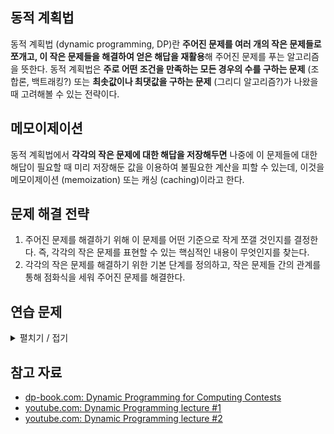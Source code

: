 ## 동적 계획법

동적 계획법 (dynamic programming, DP)란 **주어진 문제를 여러 개의 작은 문제들로 쪼개고, 이 작은 문제들을 해결하여 얻은 해답을 재활용**해 주어진 문제를 푸는 알고리즘을 뜻한다. 동적 계획법은 **주로 어떤 조건을 만족하는 모든 경우의 수를 구하는 문제** (조합론, 백트래킹?) 또는 **최솟값이나 최댓값을 구하는 문제** (그리디 알고리즘?)가 나왔을 때 고려해볼 수 있는 전략이다.

## 메모이제이션

동적 계획법에서 **각각의 작은 문제에 대한 해답을 저장해두면** 나중에 이 문제들에 대한 해답이 필요할 때 미리 저장해둔 값을 이용하여 불필요한 계산을 피할 수 있는데, 이것을 메모이제이션 (memoization) 또는 캐싱 (caching)이라고 한다.

## 문제 해결 전략

1. 주어진 문제를 해결하기 위해 이 문제를 어떤 기준으로 작게 쪼갤 것인지를 결정한다. 즉, 각각의 작은 문제를 표현할 수 있는 핵심적인 내용이 무엇인지를 찾는다. 
2. 각각의 작은 문제를 해결하기 위한 기본 단계를 정의하고, 작은 문제들 간의 관계를 통해 점화식을 세워 주어진 문제를 해결한다.

## 연습 문제

<details>
<summary>펼치기 / 접기</summary>

- [x] [dp_a](https://atcoder.jp/contests/dp/tasks/dp_a)
- [ ] [dp_b](https://atcoder.jp/contests/dp/tasks/dp_b)
- [ ] [dp_c](https://atcoder.jp/contests/dp/tasks/dp_c)
- [ ] [dp_d](https://atcoder.jp/contests/dp/tasks/dp_d)
- [ ] [dp_e](https://atcoder.jp/contests/dp/tasks/dp_e)
- [ ] [dp_f](https://atcoder.jp/contests/dp/tasks/dp_f)
- [ ] [dp_g](https://atcoder.jp/contests/dp/tasks/dp_g)
- [ ] [dp_h](https://atcoder.jp/contests/dp/tasks/dp_h)
- [ ] [dp_i](https://atcoder.jp/contests/dp/tasks/dp_i)
- [ ] [dp_j](https://atcoder.jp/contests/dp/tasks/dp_j)
- [ ] [dp_k](https://atcoder.jp/contests/dp/tasks/dp_k)
- [ ] [dp_l](https://atcoder.jp/contests/dp/tasks/dp_l)
- [ ] [dp_m](https://atcoder.jp/contests/dp/tasks/dp_m)
- [ ] [dp_n](https://atcoder.jp/contests/dp/tasks/dp_n)
- [ ] [dp_o](https://atcoder.jp/contests/dp/tasks/dp_o)
- [ ] [dp_p](https://atcoder.jp/contests/dp/tasks/dp_p)
- [ ] [dp_q](https://atcoder.jp/contests/dp/tasks/dp_q)
- [ ] [dp_r](https://atcoder.jp/contests/dp/tasks/dp_r)
- [ ] [dp_s](https://atcoder.jp/contests/dp/tasks/dp_s)
- [ ] [dp_u](https://atcoder.jp/contests/dp/tasks/dp_u)
- [ ] [dp_v](https://atcoder.jp/contests/dp/tasks/dp_v)
- [ ] [dp_w](https://atcoder.jp/contests/dp/tasks/dp_w)
- [ ] [dp_x](https://atcoder.jp/contests/dp/tasks/dp_x)
- [ ] [dp_y](https://atcoder.jp/contests/dp/tasks/dp_y)
- [ ] [dp_z](https://atcoder.jp/contests/dp/tasks/dp_z)

---

- [ ] [abc208_b](https://atcoder.jp/contests/abc208/tasks/abc208_b)
- [ ] [abc153_d](https://atcoder.jp/contests/abc153/tasks/abc153_d)
- [ ] [abc247_c](https://atcoder.jp/contests/abc247/tasks/abc247_c)
- [ ] [abc139_c](https://atcoder.jp/contests/abc139/tasks/abc139_c)
- [ ] [abc229_c](https://atcoder.jp/contests/abc229/tasks/abc229_c)
- [ ] [abc203_c](https://atcoder.jp/contests/abc203/tasks/abc203_c)
- [ ] [abc148_d](https://atcoder.jp/contests/abc148/tasks/abc148_d)
- [ ] [sumitb2019_c](https://atcoder.jp/contests/sumitrust2019/tasks/sumitb2019_c)
- [ ] [agc037_a](https://atcoder.jp/contests/agc037/tasks/agc037_a)
- [ ] [abc115_c](https://atcoder.jp/contests/abc115/tasks/abc115_c)
- [ ] [abc136_c](https://atcoder.jp/contests/abc136/tasks/abc136_c)
- [ ] [keyence2021_b](https://atcoder.jp/contests/keyence2021/tasks/keyence2021_b)
- [ ] [abc274_c](https://atcoder.jp/contests/abc274/tasks/abc274_c)
- [ ] [abc214_c](https://atcoder.jp/contests/abc214/tasks/abc214_c)
- [ ] [hhkb2020_c](https://atcoder.jp/contests/hhkb2020/tasks/hhkb2020_c)
- [ ] [abc121_c](https://atcoder.jp/contests/abc121/tasks/abc121_c)
- [ ] [abc120_c](https://atcoder.jp/contests/abc120/tasks/abc120_c)
- [ ] [abc301_c](https://atcoder.jp/contests/abc301/tasks/abc301_c)
- [ ] [arc088_a](https://atcoder.jp/contests/arc088/tasks/arc088_a)

---

- [ ] [abc245_c](https://atcoder.jp/contests/abc245/tasks/abc245_c)
- [ ] [abc260_c](https://atcoder.jp/contests/abc260/tasks/abc260_c)
- [ ] [agc029_a](https://atcoder.jp/contests/agc029/tasks/agc029_a)
- [ ] [abc240_c](https://atcoder.jp/contests/abc240/tasks/abc240_c)
- [ ] [agc012_a](https://atcoder.jp/contests/agc012/tasks/agc012_a)
- [ ] [abc174_d](https://atcoder.jp/contests/abc174/tasks/abc174_d)
- [ ] [abc185_d](https://atcoder.jp/contests/abc185/tasks/abc185_d)
- [ ] [arc075_a](https://atcoder.jp/contests/arc075/tasks/arc075_a)
- [ ] [agc019_a](https://atcoder.jp/contests/agc019/tasks/agc019_a)
- [ ] [abc242_c](https://atcoder.jp/contests/abc242/tasks/abc242_c)
- [ ] [arc109_b](https://atcoder.jp/contests/arc109/tasks/arc109_b)
- [ ] [abc232_d](https://atcoder.jp/contests/abc232/tasks/abc232_d)
- [ ] [abc116_c](https://atcoder.jp/contests/abc116/tasks/abc116_c)
- [ ] [abc289_d](https://atcoder.jp/contests/abc289/tasks/abc289_d)
- [ ] [abc211_c](https://atcoder.jp/contests/abc211/tasks/abc211_c)
- [ ] [abc189_c](https://atcoder.jp/contests/abc189/tasks/abc189_c)
- [ ] [arc080_a](https://atcoder.jp/contests/arc080/tasks/arc080_a)
- [ ] [abc131_d](https://atcoder.jp/contests/abc131/tasks/abc131_d)
- [ ] [arc081_a](https://atcoder.jp/contests/arc081/tasks/arc081_a)
- [ ] [abc286_d](https://atcoder.jp/contests/abc286/tasks/abc286_d)
- [ ] [agc013_a](https://atcoder.jp/contests/agc013/tasks/agc013_a)
- [ ] [agc035_a](https://atcoder.jp/contests/agc035/tasks/agc035_a)
- [ ] [abc178_c](https://atcoder.jp/contests/abc178/tasks/abc178_c)
- [ ] [abc187_d](https://atcoder.jp/contests/abc187/tasks/abc187_d)
- [ ] [arc128_a](https://atcoder.jp/contests/arc128/tasks/arc128_a)
- [ ] [arc082_b](https://atcoder.jp/contests/arc082/tasks/arc082_b)
- [ ] [abc220_d](https://atcoder.jp/contests/abc220/tasks/abc220_d)
- [ ] [arc108_b](https://atcoder.jp/contests/arc108/tasks/arc108_b)
- [ ] [abc143_d](https://atcoder.jp/contests/abc143/tasks/abc143_d)
- [ ] [keyence2019_c](https://atcoder.jp/contests/keyence2019/tasks/keyence2019_c)
- [ ] [abc149_d](https://atcoder.jp/contests/abc149/tasks/abc149_d)
- [ ] [abc291_d](https://atcoder.jp/contests/abc291/tasks/abc291_d)
- [ ] [agc032_a](https://atcoder.jp/contests/agc032/tasks/agc032_a)
- [ ] [agc008_a](https://atcoder.jp/contests/agc008/tasks/agc008_a)
- [ ] [abc173_d](https://atcoder.jp/contests/abc173/tasks/abc173_d)
- [ ] [arc068_a](https://atcoder.jp/contests/arc068/tasks/arc068_a)
- [ ] [abc180_d](https://atcoder.jp/contests/abc180/tasks/abc180_d)
- [ ] [abc248_c](https://atcoder.jp/contests/abc248/tasks/abc248_c)
- [ ] [abc129_c](https://atcoder.jp/contests/abc129/tasks/abc129_c)


---

- [ ] [abc261_d](https://atcoder.jp/contests/abc261/tasks/abc261_d)
- [ ] [abc061_c](https://atcoder.jp/contests/abc061/tasks/abc061_c)
- [ ] [agc017_a](https://atcoder.jp/contests/agc017/tasks/agc017_a)
- [ ] [agc011_a](https://atcoder.jp/contests/agc011/tasks/agc011_a)
- [ ] [abc204_d](https://atcoder.jp/contests/abc204/tasks/abc204_d)
- [ ] [arc113_c](https://atcoder.jp/contests/arc113/tasks/arc113_c)
- [ ] [abc125_d](https://atcoder.jp/contests/abc125/tasks/abc125_d)
- [ ] [sumitb2019_d](https://atcoder.jp/contests/sumitrust2019/tasks/sumitb2019_d)
- [ ] [abc266_d](https://atcoder.jp/contests/abc266/tasks/abc266_d)
- [ ] [arc095_b](https://atcoder.jp/contests/arc095/tasks/arc095_b)
- [ ] [abc267_d](https://atcoder.jp/contests/abc267/tasks/abc267_d)
- [ ] [abc222_d](https://atcoder.jp/contests/abc222/tasks/abc222_d)
- [ ] [abc178_d](https://atcoder.jp/contests/abc178/tasks/abc178_d)
- [ ] [abc271_d](https://atcoder.jp/contests/abc271/tasks/abc271_d)
- [ ] [keyence2020_b](https://atcoder.jp/contests/keyence2020/tasks/keyence2020_b)
- [ ] [abc174_c](https://atcoder.jp/contests/abc174/tasks/abc174_c)
- [ ] [abc274_d](https://atcoder.jp/contests/abc274/tasks/abc274_d)
- [ ] [arc065_a](https://atcoder.jp/contests/arc065/tasks/arc065_a)
- [ ] [agc043_a](https://atcoder.jp/contests/agc043/tasks/agc043_a)
- [ ] [agc016_a](https://atcoder.jp/contests/agc016/tasks/agc016_a)
- [ ] [abc195_d](https://atcoder.jp/contests/abc195/tasks/abc195_d)
- [ ] [abc085_d](https://atcoder.jp/contests/abc085/tasks/abc085_d)
- [ ] [abc230_d](https://atcoder.jp/contests/abc230/tasks/abc230_d)
- [ ] [abc312_d](https://atcoder.jp/contests/abc312/tasks/abc312_d)
- [ ] [abc202_d](https://atcoder.jp/contests/abc202/tasks/abc202_d)
- [ ] [abc153_e](https://atcoder.jp/contests/abc153/tasks/abc153_e)
- [ ] [abc160_e](https://atcoder.jp/contests/abc160/tasks/abc160_e)
- [ ] [abc263_d](https://atcoder.jp/contests/abc263/tasks/abc263_d)
- [ ] [abc318_d](https://atcoder.jp/contests/abc318/tasks/abc318_d)
- [ ] [abc281_d](https://atcoder.jp/contests/abc281/tasks/abc281_d)
- [ ] [arc067_b](https://atcoder.jp/contests/arc067/tasks/arc067_b)
- [ ] [abc216_e](https://atcoder.jp/contests/abc216/tasks/abc216_e)
- [ ] [abc253_e](https://atcoder.jp/contests/abc253/tasks/abc253_e)
- [ ] [abc219_d](https://atcoder.jp/contests/abc219/tasks/abc219_d)
- [ ] [abc099_c](https://atcoder.jp/contests/abc099/tasks/abc099_c)
- [ ] [arc110_c](https://atcoder.jp/contests/arc110/tasks/arc110_c)
- [ ] [abc129_d](https://atcoder.jp/contests/abc129/tasks/abc129_d)
- [ ] [abc244_e](https://atcoder.jp/contests/abc244/tasks/abc244_e)
- [ ] [arc109_c](https://atcoder.jp/contests/arc109/tasks/arc109_c)
- [ ] [agc049_b](https://atcoder.jp/contests/agc049/tasks/agc049_b)
- [ ] [arc119_b](https://atcoder.jp/contests/arc119/tasks/arc119_b)
- [ ] [arc118_b](https://atcoder.jp/contests/arc118/tasks/arc118_b)
- [ ] [arc064_a](https://atcoder.jp/contests/arc064/tasks/arc064_a)
- [ ] [abc188_e](https://atcoder.jp/contests/abc188/tasks/abc188_e)

--- 

- [ ] [abc262_d](https://atcoder.jp/contests/abc262/tasks/abc262_d)
- [ ] [abc251_e](https://atcoder.jp/contests/abc251/tasks/abc251_e)
- [ ] [abc180_e](https://atcoder.jp/contests/abc180/tasks/abc180_e)
- [ ] [abc179_d](https://atcoder.jp/contests/abc179/tasks/abc179_d)
- [ ] [abc261_e](https://atcoder.jp/contests/abc261/tasks/abc261_e)
- [ ] [arc092_a](https://atcoder.jp/contests/arc092/tasks/arc092_a)
- [ ] [abc103_d](https://atcoder.jp/contests/abc103/tasks/abc103_d)
- [ ] [abc183_e](https://atcoder.jp/contests/abc183/tasks/abc183_e)
- [ ] [abc270_d](https://atcoder.jp/contests/abc270/tasks/abc270_d)
- [ ] [abc137_d](https://atcoder.jp/contests/abc137/tasks/abc137_d)
- [ ] [abc201_d](https://atcoder.jp/contests/abc201/tasks/abc201_d)
- [ ] [abc134_e](https://atcoder.jp/contests/abc134/tasks/abc134_e)
- [ ] [abc135_d](https://atcoder.jp/contests/abc135/tasks/abc135_d)

</details>

## 참고 자료

- [dp-book.com: Dynamic Programming for Computing Contests](https://dp-book.com/Dynamic_Programming.pdf)
- [youtube.com: Dynamic Programming lecture #1](https://www.youtube.com/watch?v=YBSt1jYwVfU&ab_channel=ErrichtoAlgorithms)
- [youtube.com: Dynamic Programming lecture #2](https://www.youtube.com/watch?v=1mtvm2ubHCY&ab_channel=ErrichtoAlgorithms)